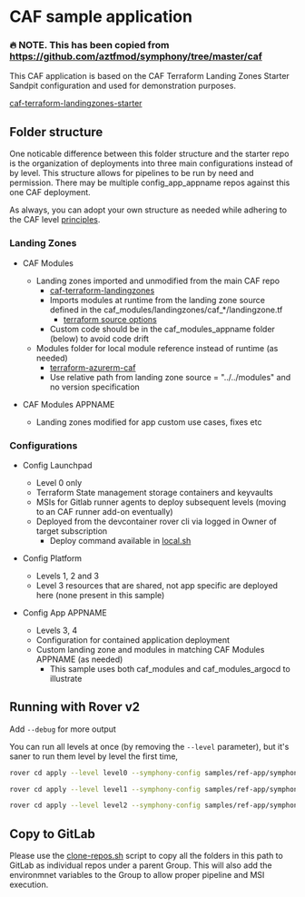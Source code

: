 # CAF sample application

### 🔥 NOTE. This has been copied from https://github.com/aztfmod/symphony/tree/master/caf

This CAF application is based on the CAF Terraform Landing Zones Starter Sandpit configuration and used for demonstration purposes.

[caf-terraform-landingzones-starter](https://github.com/Azure/caf-terraform-landingzones-starter/tree/starter/configuration/sandpit)

## Folder structure

One noticable difference between this folder structure and the starter repo is the organization of deployments into three main configurations instead of by level. This structure allows for pipelines to be run by need and permission. There may be multiple config_app_appname repos against this one CAF deployment.

As always, you can adopt your own structure as needed while adhering to the CAF level [principles](https://docs.microsoft.com/en-us/azure/cloud-adoption-framework/).

### Landing Zones

- CAF Modules
  - Landing zones imported and unmodified from the main CAF repo
    - [caf-terraform-landingzones](https://github.com/Azure/caf-terraform-landingzones)
    - Imports modules at runtime from the landing zone source defined in the caf_modules/landingzones/caf_*/landingzone.tf
      - [terraform source options](https://www.terraform.io/docs/language/modules/sources.html)
    - Custom code should be in the caf_modules_appname folder (below) to avoid code drift
  - Modules folder for local module reference instead of runtime (as needed)
    - [terraform-azurerm-caf](https://github.com/aztfmod/terraform-azurerm-caf)
    - Use relative path from landing zone source = "../../modules" and no version specification

- CAF Modules APPNAME
  - Landing zones modified for app custom use cases, fixes etc

### Configurations

- Config Launchpad
  - Level 0 only
  - Terraform State management storage containers and keyvaults
  - MSIs for Gitlab runner agents to deploy subsequent levels (moving to an CAF runner add-on eventually)
  - Deployed from the devcontainer rover cli via logged in Owner of target subscription
    - Deploy command available in [local.sh](./local.sh)

- Config Platform
  - Levels 1, 2 and 3
  - Level 3 resources that are shared, not app specific are deployed here (none present in this sample)

- Config App APPNAME
  - Levels 3, 4
  - Configuration for contained application deployment
  - Custom landing zone and modules in matching CAF Modules APPNAME (as needed)
    - This sample uses both caf_modules and caf_modules_argocd to illustrate

## Running with Rover v2

Add `--debug` for more output

You can run all levels at once (by removing the `--level` parameter), but it's saner to run them level by level the first time, 

```bash
rover cd apply --level level0 --symphony-config samples/ref-app/symphony.yml
```
```bash
rover cd apply --level level1 --symphony-config samples/ref-app/symphony.yml
```
```bash
rover cd apply --level level2 --symphony-config samples/ref-app/symphony.yml
```

## Copy to GitLab
Please use the [clone-repos.sh](../scripts/utils/README.md) script to copy all the folders in this path to GitLab as individual repos under a parent Group. This will also add the environmnet variables to the Group to allow proper pipeline and MSI execution.
